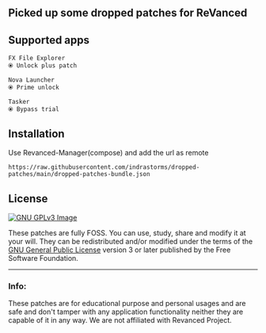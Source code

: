## Picked up some dropped patches for ReVanced

## Supported apps
```kotlin
FX File Explorer
⦿ Unlock plus patch

Nova Launcher
⦿ Prime unlock

Tasker
⦿ Bypass trial
```

## Installation
Use Revanced-Manager(compose) and add the url as remote<br>
```
https://raw.githubusercontent.com/indrastorms/dropped-patches/main/dropped-patches-bundle.json
```
## License
[![GNU GPLv3 Image](https://www.gnu.org/graphics/gplv3-127x51.png)](http://www.gnu.org/licenses/gpl-3.0.en.html)

These patches are fully FOSS. You can use, study, share and modify it at your will. They can be redistributed and/or modified under the terms of the [GNU General Public License](https://www.gnu.org/licenses/gpl.html) version 3 or later published by the Free Software Foundation.

---
### Info:
These patches are for educational purpose and personal usages and are safe and don't tamper with any application functionality neither they are capable of it in any way. We are not affiliated with Revanced Project.
